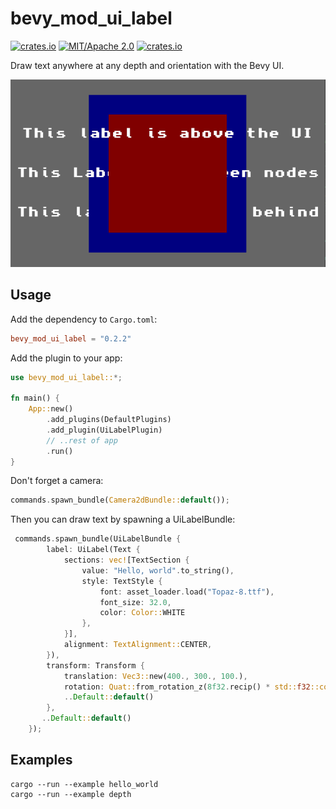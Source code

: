 # bevy_mod_ui_label
[![crates.io](https://img.shields.io/crates/v/bevy_mod_ui_label)](https://crates.io/crates/bevy_mod_ui_label)
[![MIT/Apache 2.0](https://img.shields.io/badge/license-MIT%2FApache-blue.svg)](https://github.com/ickshonpe/bevy_mod_ui_label)
[![crates.io](https://img.shields.io/crates/d/bevy_mod_ui_label)](https://crates.io/crates/bevy_mod_ui_label)

Draw text anywhere at any depth and orientation with the Bevy UI.

![image](example.png)

## Usage

Add the dependency to `Cargo.toml`:

```toml
bevy_mod_ui_label = "0.2.2"
```

Add the plugin to your app:

```rust
use bevy_mod_ui_label::*;

fn main() {
    App::new()
        .add_plugins(DefaultPlugins)
        .add_plugin(UiLabelPlugin)
        // ..rest of app
        .run()
}
```

Don't forget a camera:

```rust
commands.spawn_bundle(Camera2dBundle::default());
```

Then you can draw text by spawning a UiLabelBundle:

```rust
 commands.spawn_bundle(UiLabelBundle {
        label: UiLabel(Text {
            sections: vec![TextSection {
                value: "Hello, world".to_string(), 
                style: TextStyle {
                    font: asset_loader.load("Topaz-8.ttf"),
                    font_size: 32.0,
                    color: Color::WHITE
                },
            }],
            alignment: TextAlignment::CENTER,
        }),
        transform: Transform {
            translation: Vec3::new(400., 300., 100.),
            rotation: Quat::from_rotation_z(8f32.recip() * std::f32::consts::PI),
            ..Default::default()
        },
       ..Default::default()
    });
```

## Examples

```
cargo --run --example hello_world
cargo --run --example depth
```